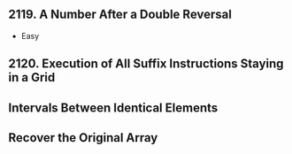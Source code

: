 ## 2119. A Number After a Double Reversal
- Easy

## 2120. Execution of All Suffix Instructions Staying in a Grid

## Intervals Between Identical Elements

## Recover the Original Array
